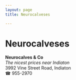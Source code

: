 ```yaml
---
layout: page 
title: Neurocalveses

---
```



# Neurocalveses


 **Neurocalves & Co**  
_The nicest prices near Indiaton_  
3992 Vine Street Road, Indiaton  
☎ 955-2970

